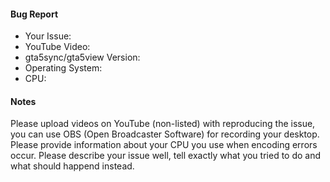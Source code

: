 #### Bug Report
* Your Issue: 
* YouTube Video: 
* gta5sync/gta5view Version: 
* Operating System: 
* CPU: 

#### Notes
Please upload videos on YouTube (non-listed) with reproducing the issue, you can use OBS (Open Broadcaster Software) for recording your desktop.
Please provide information about your CPU you use when encoding errors occur.
Please describe your issue well, tell exactly what you tried to do and what should happend instead.
